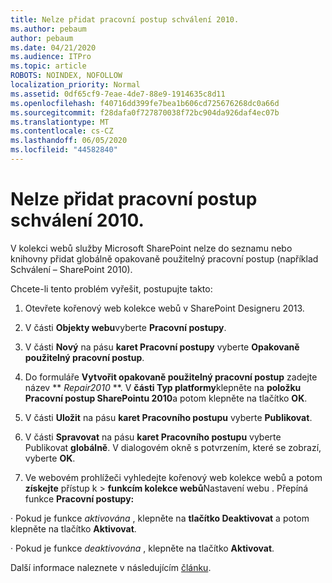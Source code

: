 ```yaml
---
title: Nelze přidat pracovní postup schválení 2010.
ms.author: pebaum
author: pebaum
ms.date: 04/21/2020
ms.audience: ITPro
ms.topic: article
ROBOTS: NOINDEX, NOFOLLOW
localization_priority: Normal
ms.assetid: 0df65cf9-7eae-4de7-88e9-1914635c8d11
ms.openlocfilehash: f40716dd399fe7bea1b606cd725676268dc0a66d
ms.sourcegitcommit: f28dafa0f727870038f72bc904da926daf4ec07b
ms.translationtype: MT
ms.contentlocale: cs-CZ
ms.lasthandoff: 06/05/2020
ms.locfileid: "44582840"
---
```

# <a name="unable-to-add-2010-approval-workflow"></a>Nelze přidat pracovní postup schválení 2010.

V kolekci webů služby Microsoft SharePoint nelze do seznamu nebo knihovny přidat globálně opakovaně použitelný pracovní postup (například Schválení – SharePoint 2010).
  
Chcete-li tento problém vyřešit, postupujte takto: 
  
1. Otevřete kořenový web kolekce webů v SharePoint Designeru 2013.
  
2. V části **Objekty webu**vyberte **Pracovní postupy**. 
  
3. V části **Nový** na pásu **karet Pracovní postupy** vyberte **Opakovaně použitelný pracovní postup**. 
  
4. Do formuláře **Vytvořit opakovaně použitelný pracovní postup** zadejte název ** *Repair2010* **. V **části Typ platformy**klepněte na **položku Pracovní postup SharePointu 2010**a potom klepněte na tlačítko **OK**. 
  
1. V části **Uložit** na pásu **karet Pracovního postupu** vyberte **Publikovat**. 
  
2. V části **Spravovat** na pásu **karet Pracovního postupu** vyberte Publikovat **globálně**. V dialogovém okně s potvrzením, které se zobrazí, vyberte **OK**. 
  
3. Ve webovém prohlížeči vyhledejte kořenový web kolekce webů a potom **získejte** přístup k \> **funkcím kolekce webů**Nastavení webu . Přepíná funkce **Pracovní postupy:** 
  
· Pokud je funkce *aktivována* , klepněte na **tlačítko Deaktivovat** a potom klepněte na tlačítko **Aktivovat**. 
  
· Pokud je funkce *deaktivována* , klepněte na tlačítko **Aktivovat**. 
  
Další informace naleznete v následujícím [článku](https://go.microsoft.com/fwlink/?linkid=2047770&amp;clcid=0x409).
  


